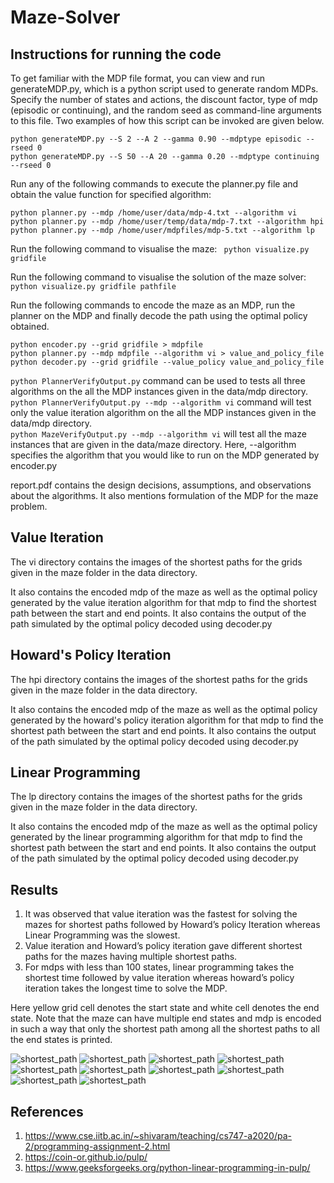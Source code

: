# Maze-Solver

## Instructions for running the code

To get familiar with the MDP file format, you can view and run generateMDP.py, which is a python script used to generate random MDPs. Specify the number of states and actions, the discount factor, type of mdp (episodic or continuing), and the random seed as command-line arguments to this file. Two examples of how this script can be invoked are given below.
```
python generateMDP.py --S 2 --A 2 --gamma 0.90 --mdptype episodic --rseed 0
python generateMDP.py --S 50 --A 20 --gamma 0.20 --mdptype continuing --rseed 0
```

Run any of the following commands to execute the planner.py file and obtain the value function for specified algorithm:
```
python planner.py --mdp /home/user/data/mdp-4.txt --algorithm vi
python planner.py --mdp /home/user/temp/data/mdp-7.txt --algorithm hpi
python planner.py --mdp /home/user/mdpfiles/mdp-5.txt --algorithm lp
```
Run the following command to visualise the maze: ``` python visualize.py gridfile```

Run the following command to visualise the solution of the maze solver: ```python visualize.py gridfile pathfile```

Run the following commands to encode the maze as an MDP, run the planner on the MDP and finally decode the path using the optimal policy obtained. 
```
python encoder.py --grid gridfile > mdpfile
python planner.py --mdp mdpfile --algorithm vi > value_and_policy_file
python decoder.py --grid gridfile --value_policy value_and_policy_file
```

```python PlannerVerifyOutput.py``` command can be used to tests all three algorithms on the all the MDP instances given in the data/mdp directory.  
```python PlannerVerifyOutput.py --mdp --algorithm vi``` command will test only the value iteration algorithm on the all the MDP instances given in the data/mdp directory.  
```python MazeVerifyOutput.py --mdp --algorithm vi``` will test all the maze instances that are given in the data/maze directory. Here, --algorithm specifies the algorithm that you would like to run on the MDP generated by encoder.py

report.pdf contains the design decisions, assumptions, and observations about the algorithms. It also mentions formulation of the MDP for the maze problem.

## Value Iteration

The vi directory contains the images of the shortest paths for the grids given in the maze folder in the data directory.

It also contains the encoded mdp of the maze as well as the optimal policy generated by the value iteration algorithm for that mdp to find the shortest path between the start and end points. It also contains the output of the path simulated by the optimal policy decoded using decoder.py

## Howard's Policy Iteration

The hpi directory contains the images of the shortest paths for the grids given in the maze folder in the data directory.

It also contains the encoded mdp of the maze as well as the optimal policy generated by the howard's policy iteration algorithm for that mdp to find the shortest path between the start and end points. It also contains the output of the path simulated by the optimal policy decoded using decoder.py

## Linear Programming

The lp directory contains the images of the shortest paths for the grids given in the maze folder in the data directory.

It also contains the encoded mdp of the maze as well as the optimal policy generated by the linear programming algorithm for that mdp to find the shortest path between the start and end points. It also contains the output of the path simulated by the optimal policy decoded using decoder.py

## Results

1. It was observed that value iteration was the fastest for solving the mazes for shortest paths followed by Howard’s policy Iteration whereas Linear Programming was the slowest.
2. Value iteration and Howard’s policy iteration gave different shortest paths for the mazes having multiple shortest paths.
3. For mdps with less than 100 states, linear programming takes the shortest time followed by value iteration whereas howard’s policy iteration takes the longest time to solve the MDP.
  
Here yellow grid cell denotes the start state and white cell denotes the end state. Note that the maze can have multiple end states and mdp is encoded in such a way that only the shortest path among all the shortest paths to all the end states is printed.
  
  ![shortest_path](https://github.com/sp1999/Maze-Solver/blob/main/vi/gridpath10.png)
  ![shortest_path](https://github.com/sp1999/Maze-Solver/blob/main/vi/gridpath20.png)
  ![shortest_path](https://github.com/sp1999/Maze-Solver/blob/main/vi/gridpath30.png)
  ![shortest_path](https://github.com/sp1999/Maze-Solver/blob/main/vi/gridpath40.png)
  ![shortest_path](https://github.com/sp1999/Maze-Solver/blob/main/vi/gridpath50.png)
  ![shortest_path](https://github.com/sp1999/Maze-Solver/blob/main/vi/gridpath60.png)
  ![shortest_path](https://github.com/sp1999/Maze-Solver/blob/main/vi/gridpath70.png)
  ![shortest_path](https://github.com/sp1999/Maze-Solver/blob/main/vi/gridpath80.png)
  ![shortest_path](https://github.com/sp1999/Maze-Solver/blob/main/vi/gridpath90.png)
  ![shortest_path](https://github.com/sp1999/Maze-Solver/blob/main/vi/gridpath100.png)
  
## References

1. https://www.cse.iitb.ac.in/~shivaram/teaching/cs747-a2020/pa-2/programming-assignment-2.html
2. https://coin-or.github.io/pulp/
3. https://www.geeksforgeeks.org/python-linear-programming-in-pulp/
